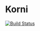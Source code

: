 # Korni
[![Build Status](https://travis-ci.org/kosovanastusha/Korni.svg?branch=master)](https://travis-ci.org/kosovanastusha/Korni)
